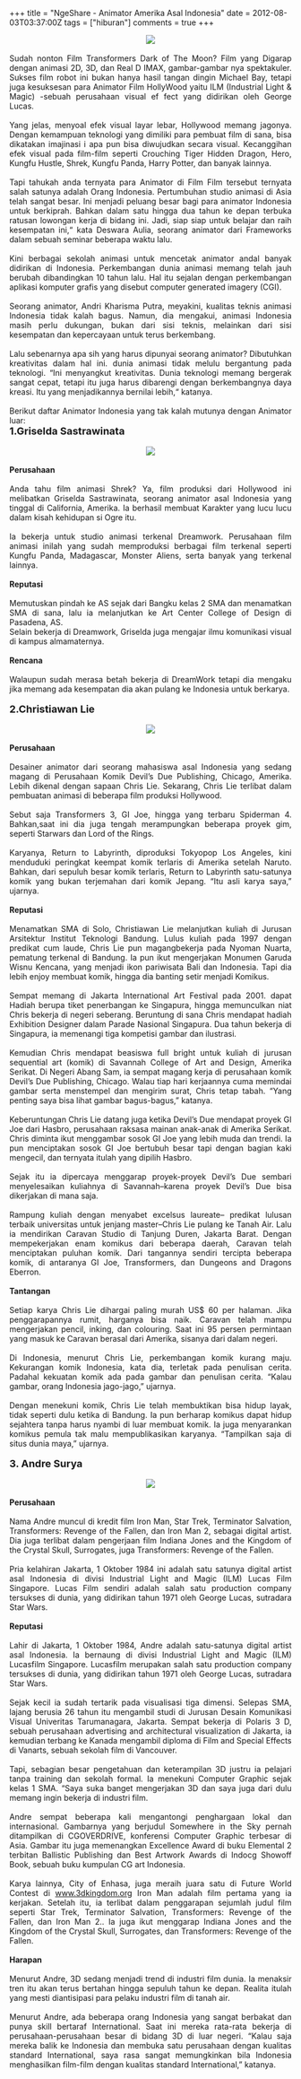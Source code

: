 +++
title = "NgeShare - Animator Amerika Asal Indonesia"
date = 2012-08-03T03:37:00Z
tags = ["hiburan"]
comments = true
+++

<center><img border="0" data-original-height="300" data-original-width="600" src="https://3.bp.blogspot.com/-AYtURVbbxtM/W-wXce0aipI/AAAAAAAASQc/r1U_cwdwwzIWPuynTS6WHOw4vfpBr1sFwCLcBGAs/s1600/animator.gif" /></center><br /><div style="text-align: justify;">Sudah nonton Film Transformers Dark of The Moon? Film yang Digarap dengan animasi 2D, 3D, dan Real D IMAX, gambar-gambar nya spektakuler. Sukses film robot&nbsp;ini bukan hanya hasil tangan dingin Michael Bay,&nbsp;tetapi juga kesuksesan para Animator Film HollyWood yaitu ILM (Industrial Light &amp; Magic) -sebuah perusahaan visual ef fect yang didirikan oleh George Lucas.<br /><br />
Yang jelas, menyoal efek visual layar lebar, Hollywood memang jagonya. Dengan kemampuan teknologi yang dimiliki para pembuat film di sana, bisa dikatakan imajinasi i apa pun bisa diwujudkan secara visual. Kecanggihan efek visual pada film-film seperti Crouching Tiger Hidden Dragon, Hero, Kungfu Hustle, Shrek, Kungfu Panda, Harry Potter, dan banyak lainnya.<br /><br />
Tapi tahukah anda ternyata para Animator di Film Film tersebut ternyata salah satunya adalah Orang Indonesia. Pertumbuhan studio animasi di Asia telah sangat besar. Ini menjadi peluang besar bagi para animator Indonesia untuk berkiprah. Bahkan dalam satu hingga dua tahun ke depan terbuka ratusan lowongan kerja di bidang ini. Jadi, siap siap untuk belajar dan raih kesempatan ini,“ kata Deswara Aulia, seorang animator dari Frameworks dalam sebuah seminar beberapa waktu lalu.<br /><br />
Kini berbagai sekolah animasi untuk mencetak animator andal banyak didirikan di Indonesia. Perkembangan dunia animasi memang telah jauh berubah dibandingkan 10 tahun lalu. Hal itu sejalan dengan perkembangan aplikasi komputer grafis yang disebut computer generated imagery (CGI).<br /><br />
Seorang animator, Andri Kharisma Putra, meyakini, kualitas teknis animasi Indonesia tidak kalah bagus. Namun, dia mengakui, animasi Indonesia masih perlu dukungan, bukan dari sisi teknis, melainkan dari sisi kesempatan dan kepercayaan untuk terus berkembang.<br /><br />
Lalu sebenarnya apa sih yang harus dipunyai seorang animator? Dibutuhkan kreativitas dalam hal ini. dunia animasi tidak melulu bergantung pada teknologi. “Ini menyangkut kreativitas. Dunia teknologi memang bergerak sangat cepat, tetapi itu juga harus dibarengi dengan berkembangnya daya kreasi. Itu yang menjadikannya bernilai lebih,“ katanya.<br /><br />
Berikut daftar Animator Indonesia yang tak kalah mutunya dengan Animator luar:<br />
<span style="font-size: large;"><b>1.Griselda Sastrawinata</b></span></div><div style="text-align: justify;"><br /></div><center><img border="0" data-original-height="571" data-original-width="857" src="https://1.bp.blogspot.com/-P01zTDPs7GY/W-wXlK85RBI/AAAAAAAASQg/9OgeIpqqGVMY27QZVP-mwrJFbb6Nog7WwCLcBGAs/s1600/Griselda%2BSastrawinata.jpeg" /></center><div style="text-align: justify;"><br /></div><div style="text-align: justify;"><b>Perusahaan</b></div><div style="text-align: justify;"><br /></div><div style="text-align: justify;">Anda tahu film animasi Shrek? Ya, film produksi dari Hollywood ini melibatkan Griselda Sastrawinata, seorang animator asal Indonesia yang tinggal di California, Amerika. Ia berhasil membuat Karakter yang lucu lucu dalam kisah kehidupan si Ogre itu.</div><div style="text-align: justify;"><br /></div><div style="text-align: justify;">Ia bekerja untuk studio animasi terkenal Dreamwork. Perusahaan film animasi inilah yang sudah memproduksi berbagai film terkenal seperti Kungfu Panda, Madagascar, Monster Aliens, serta banyak yang terkenal lainnya.</div><div style="text-align: justify;"><br /></div><div style="text-align: justify;"><b>Reputasi</b></div><div style="text-align: justify;"><br /></div><div style="text-align: justify;">Memutuskan pindah ke AS sejak dari Bangku kelas 2 SMA dan menamatkan SMA di sana, lalu ia melanjutkan ke Art Center College of Design di Pasadena, AS.</div><div style="text-align: justify;">Selain bekerja di Dreamwork, Griselda juga mengajar ilmu komunikasi visual di kampus almamaternya.</div><div style="text-align: justify;"><br /></div><div style="text-align: justify;"><b>Rencana</b></div><div style="text-align: justify;"><br /></div><div style="text-align: justify;">Walaupun sudah merasa betah bekerja di DreamWork tetapi dia mengaku jika memang ada kesempatan dia akan pulang ke Indonesia untuk berkarya.</div><div style="text-align: justify;"><br /></div><div style="text-align: justify;"><b><span style="font-size: large;">2.Christiawan Lie </span></b></div><div style="text-align: justify;"><br /></div><center><img border="0" data-original-height="490" data-original-width="800" src="https://2.bp.blogspot.com/-T4-G3F3-UIU/W-wXwuB4cfI/AAAAAAAASQo/PHdSYVuLaAQkWwf_SzP6tgdHrkT2fni2ACLcBGAs/s1600/Christiawan%2BLie.jpeg" /></center><div style="text-align: justify;"><br /></div><div style="text-align: justify;"><b>Perusahaan</b></div><div style="text-align: justify;"><br /></div><div style="text-align: justify;">Desainer animator dari seorang mahasiswa asal Indonesia yang sedang magang di Perusahaan Komik Devil’s Due Publishing, Chicago, Amerika. Lebih dikenal dengan sapaan Chris Lie. Sekarang, Chris Lie terlibat dalam pembuatan animasi di beberapa film produksi Hollywood.</div><div style="text-align: justify;"><br /></div><div style="text-align: justify;">Sebut saja Transformers 3, GI Joe, hingga yang terbaru Spiderman 4. Bahkan,saat ini dia juga tengah merampungkan beberapa proyek gim, seperti Starwars dan Lord of the Rings.</div><div style="text-align: justify;"><br /></div><div style="text-align: justify;">Karyanya, Return to Labyrinth, diproduksi Tokyopop Los Angeles, kini menduduki peringkat keempat komik terlaris di Amerika setelah Naruto. Bahkan, dari sepuluh besar komik terlaris, Return to Labyrinth satu-satunya komik yang bukan terjemahan dari komik Jepang. “Itu asli karya saya,” ujarnya.</div><div style="text-align: justify;"><br /></div><div style="text-align: justify;"><b>Reputasi</b></div><div style="text-align: justify;"><br /></div><div style="text-align: justify;">Menamatkan SMA di Solo, Christiawan Lie melanjutkan kuliah di Jurusan Arsitektur Institut Teknologi Bandung. Lulus kuliah pada 1997 dengan predikat cum laude, Chris Lie pun magangbekerja pada Nyoman Nuarta, pematung terkenal di Bandung. Ia pun ikut mengerjakan Monumen Garuda Wisnu Kencana, yang menjadi ikon pariwisata Bali dan Indonesia. Tapi dia lebih enjoy membuat komik, hingga dia banting setir menjadi Komikus.</div><div style="text-align: justify;"><br /></div><div style="text-align: justify;">Sempat memang di Jakarta International Art Festival pada 2001. dapat Hadiah berupa tiket penerbangan ke Singapura, hingga memunculkan niat Chris bekerja di negeri seberang. Beruntung di sana Chris mendapat hadiah Exhibition Designer dalam Parade Nasional Singapura. Dua tahun bekerja di Singapura, ia memenangi tiga kompetisi gambar dan ilustrasi.</div><div style="text-align: justify;"><br /></div><div style="text-align: justify;">Kemudian Chris mendapat beasiswa full bright untuk kuliah di jurusan sequential art (komik) di Savannah College of Art and Design, Amerika Serikat. Di Negeri Abang Sam, ia sempat magang kerja di perusahaan komik Devil’s Due Publishing, Chicago. Walau tiap hari kerjaannya cuma memindai gambar serta menstempel dan mengirim surat, Chris tetap tabah. “Yang penting saya bisa lihat gambar bagus-bagus,” katanya.</div><div style="text-align: justify;"><br /></div><div style="text-align: justify;">Keberuntungan Chris Lie datang juga ketika Devil’s Due mendapat proyek GI Joe dari Hasbro, perusahaan raksasa mainan anak-anak di Amerika Serikat. Chris diminta ikut menggambar sosok GI Joe yang lebih muda dan trendi. Ia pun menciptakan sosok GI Joe bertubuh besar tapi dengan bagian kaki mengecil, dan ternyata itulah yang dipilih Hasbro.</div><div style="text-align: justify;"><br /></div><div style="text-align: justify;">Sejak itu ia dipercaya menggarap proyek-proyek Devil’s Due sembari menyelesaikan kuliahnya di Savannah–karena proyek Devil’s Due bisa dikerjakan di mana saja.</div><div style="text-align: justify;"><br /></div><div style="text-align: justify;">Rampung kuliah dengan menyabet excelsus laureate– predikat lulusan terbaik universitas untuk jenjang master–Chris Lie pulang ke Tanah Air. Lalu ia mendirikan Caravan Studio di Tanjung Duren, Jakarta Barat. Dengan mempekerjakan enam komikus dari beberapa daerah, Caravan telah menciptakan puluhan komik. Dari tangannya sendiri tercipta beberapa komik, di antaranya GI Joe, Transformers, dan Dungeons and Dragons Eberron.</div><div style="text-align: justify;"><br /></div><div style="text-align: justify;"><b>Tantangan</b></div><div style="text-align: justify;"><br /></div><div style="text-align: justify;">Setiap karya Chris Lie dihargai paling murah US$ 60 per halaman. Jika penggarapannya rumit, harganya bisa naik. Caravan telah mampu mengerjakan pencil, inking, dan colouring. Saat ini 95 persen permintaan yang masuk ke Caravan berasal dari Amerika, sisanya dari dalam negeri.</div><div style="text-align: justify;"><br /></div><div style="text-align: justify;">Di Indonesia, menurut Chris Lie, perkembangan komik kurang maju. Kekurangan komik Indonesia, kata dia, terletak pada penulisan cerita. Padahal kekuatan komik ada pada gambar dan penulisan cerita. “Kalau gambar, orang Indonesia jago-jago,” ujarnya.</div><div style="text-align: justify;"><br /></div><div style="text-align: justify;">Dengan menekuni komik, Chris Lie telah membuktikan bisa hidup layak, tidak seperti dulu ketika di Bandung. Ia pun berharap komikus dapat hidup sejahtera tanpa harus nyambi di luar membuat komik. Ia juga menyarankan komikus pemula tak malu mempublikasikan karyanya. “Tampilkan saja di situs dunia maya,” ujarnya.</div><div style="text-align: justify;"><br /></div><div style="text-align: justify;"><span style="font-size: large;"><b>3. Andre Surya</b></span></div><div style="text-align: justify;"><br /></div><center><img border="0" data-original-height="360" data-original-width="640" src="https://4.bp.blogspot.com/-_D7N-o2BrVo/W-wX5tIZDYI/AAAAAAAASQw/KUhDmgsVO4o_EBLm74GqiNZnmz2qLjWPgCLcBGAs/s1600/Andre%2BSurya.jpg" /></center><div style="text-align: justify;"><br /></div><div style="text-align: justify;"><b>Perusahaan</b></div><div style="text-align: justify;"><br /></div><div style="text-align: justify;">Nama Andre muncul di kredit film Iron Man, Star Trek, Terminator Salvation, Transformers: Revenge of the Fallen, dan Iron Man 2, sebagai digital artist. Dia juga terlibat dalam pengerjaan film Indiana Jones and the Kingdom of the Crystal Skull, Surrogates, juga Transformers: Revenge of the Fallen.</div><div style="text-align: justify;"><br /></div><div style="text-align: justify;">Pria kelahiran Jakarta, 1 Oktober 1984 ini adalah satu satunya digital artist asal Indonesia di divisi Industrial Light and Magic (ILM) Lucas Film Singapore. Lucas Film sendiri adalah salah satu production company tersukses di dunia, yang didirikan tahun 1971 oleh George Lucas, sutradara Star Wars.</div><div style="text-align: justify;"><br /></div><div style="text-align: justify;"><b>Reputasi</b></div><div style="text-align: justify;"><br /></div><div style="text-align: justify;">Lahir di Jakarta, 1 Oktober 1984, Andre adalah satu-satunya digital artist asal Indonesia. Ia bernaung di divisi Industrial Light and Magic (ILM) Lucasfilm Singapore. Lucasfilm merupakan salah satu production company tersukses di dunia, yang didirikan tahun 1971 oleh George Lucas, sutradara Star Wars.</div><div style="text-align: justify;"><br /></div><div style="text-align: justify;">Sejak kecil ia sudah tertarik pada visualisasi tiga dimensi. Selepas SMA, lajang berusia 26 tahun itu mengambil studi di Jurusan Desain Komunikasi Visual Univeritas Tarumanagara, Jakarta. Sempat bekerja di Polaris 3 D, sebuah perusahaan advertising and architectural visualization di Jakarta, ia kemudian terbang ke Kanada mengambil diploma di Film and Special Effects di Vanarts, sebuah sekolah film di Vancouver.</div><div style="text-align: justify;"><br /></div><div style="text-align: justify;">Tapi, sebagian besar pengetahuan dan keterampilan 3D justru ia pelajari tanpa training dan sekolah formal. Ia menekuni Computer Graphic sejak kelas 1 SMA. “Saya suka banget mengerjakan 3D dan saya juga dari dulu memang ingin bekerja di industri film.</div><div style="text-align: justify;"><br /></div><div style="text-align: justify;">Andre sempat beberapa kali mengantongi penghargaan lokal dan internasional. Gambarnya yang berjudul Somewhere in the Sky pernah ditampilkan di CGOVERDRIVE, konferensi Computer Graphic terbesar di Asia. Gambar itu juga memenangkan Excellence Award di buku Elemental 2 terbitan Ballistic Publishing dan Best Artwork Awards di Indocg Showoff Book, sebuah buku kumpulan CG art Indonesia.</div><div style="text-align: justify;"><br /></div><div style="text-align: justify;">Karya lainnya, City of Enhasa, juga meraih juara satu di Future World Contest di&nbsp;<a href="http://www.3dkingdom.org/">www.3dkingdom.org</a>&nbsp;Iron Man adalah film pertama yang ia kerjakan. Setelah itu, ia terlibat dalam penggarapan sejumlah judul film seperti Star Trek, Terminator Salvation, Transformers: Revenge of the Fallen, dan Iron Man 2.. Ia juga ikut menggarap Indiana Jones and the Kingdom of the Crystal Skull, Surrogates, dan Transformers: Revenge of the Fallen.</div><div style="text-align: justify;"><br /></div><div style="text-align: justify;"><b>Harapan</b></div><div style="text-align: justify;"><br /></div><div style="text-align: justify;">Menurut Andre, 3D sedang menjadi trend di industri film dunia. Ia menaksir tren itu akan terus bertahan hingga sepuluh tahun ke depan. Realita itulah yang mesti diantisipasi para pelaku industri film di tanah air.</div><div style="text-align: justify;"><br /></div><div style="text-align: justify;">Menurut Andre, ada beberapa orang Indonesia yang sangat berbakat dan punya skill bertaraf International. Saat ini mereka rata-rata bekerja di perusahaan-perusahaan besar di bidang 3D di luar negeri. “Kalau saja mereka balik ke Indonesia dan membuka satu perusahaan dengan kualitas standard International, saya rasa sangat memungkinkan bila Indonesia menghasilkan film-film dengan kualitas standard International,” katanya.</div></div>
